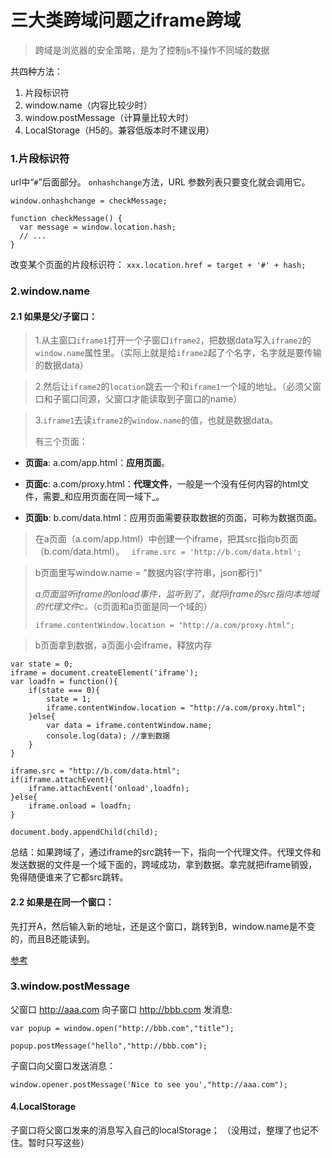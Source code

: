 # 三大类跨域问题之iframe跨域

> 跨域是浏览器的安全策略，是为了控制js不操作不同域的数据

共四种方法：
1. 片段标识符
2. window.name（内容比较少时）
3. window.postMessage（计算量比较大时）
4. LocalStorage（H5的。兼容低版本时不建议用）

### 1.片段标识符
url中“`#`”后面部分。
`onhashchange`方法，URL 参数列表只要变化就会调用它。

```
window.onhashchange = checkMessage;

function checkMessage() {
  var message = window.location.hash;
  // ...
}
```
改变某个页面的片段标识符：
`xxx.location.href = target + '#' + hash;`

### 2.window.name

#### 2.1 如果是父/子窗口：

> 1.从主窗口`iframe1`打开一个子窗口`iframe2`，把数据data写入`iframe2`的`window.name`属性里。（实际上就是给`iframe2`起了个名字，名字就是要传输的数据data）

> 2.然后让`iframe2`的`location`跳去一个和`iframe1`一个域的地址。（必须父窗口和子窗口同源，父窗口才能读取到子窗口的name）

> 3.`iframe1`去读`iframe2`的`window.name`的值，也就是数据data。
> 
> 有三个页面：

* **页面a**: a.com/app.html：**应用页面**。

* **页面c**: a.com/proxy.html：**代理文件**，一般是一个没有任何内容的html文件，需要_和应用页面在同一域下_。

* **页面b**: b.com/data.html：应用页面需要获取数据的页面，可称为数据页面。

> 在a页面（a.com/app.html）中创建一个iframe，把其src指向b页面（b.com/data.html）。
> ` iframe.src = 'http://b.com/data.html';`

> b页面里写window.name = "数据内容(字符串，json都行)"
> 
> _*a页面监听iframe的onload事件，监听到了，就将iframe的src指向本地域的代理文件c。*_（c页面和a页面是同一个域的）
> 
> `iframe.contentWindow.location = "http://a.com/proxy.html"; `


> b页面拿到数据，a页面小会iframe，释放内存

```
var state = 0;
iframe = document.createElement('iframe');
var loadfn = function(){
    if(state === 0){
        state = 1;
        iframe.contentWindow.location = "http://a.com/proxy.html";
    }else{
        var data = iframe.contentWindow.name;
        console.log(data); //拿到数据
    }
}

iframe.src = "http://b.com/data.html";
if(iframe.attachEvent){
    iframe.attachEvent('onload',loadfn);
}else{
    iframe.onload = loadfn;
}

document.body.appendChild(child);
```


总结：如果跨域了，通过iframe的src跳转一下，指向一个代理文件。代理文件和发送数据的文件是一个域下面的，跨域成功，拿到数据。拿完就把iframe销毁，免得随便谁来了它都src跳转。

#### 2.2 如果是在同一个窗口：
先打开A，然后输入新的地址，还是这个窗口，跳转到B，window.name是不变的，而且B还能读到。


[参考](http://www.cnblogs.com/rainman/archive/2011/02/21/1960044.html)

### 3.window.postMessage

父窗口 http://aaa.com 向子窗口 http://bbb.com 发消息:

```
var popup = window.open("http://bbb.com","title");

popup.postMessage("hello","http://bbb.com");
```


子窗口向父窗口发送消息：

```
window.opener.postMessage('Nice to see you',"http://aaa.com");
```


#### 4.LocalStorage

子窗口将父窗口发来的消息写入自己的localStorage；
（没用过，整理了也记不住。暂时只写这些）

